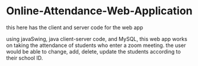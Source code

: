 # Online-Attendance-Web-Application
this here has the client and server code for the web app

using javaSwing, java client-server code, and MySQL, this web app works on taking the attendance of students who enter a zoom meeting.
the user would be able to change, add, delete, update the students according to their school ID.
